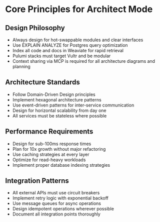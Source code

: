 # Core Principles for Architect Mode

## Design Philosophy
- Always design for hot-swappable modules and clear interfaces
- Use EXPLAIN ANALYZE for Postgres query optimization
- Index all code and docs in Weaviate for rapid retrieval
- Pulumi stacks must target Vultr and be modular
- Context sharing via MCP is required for all architecture diagrams and planning

## Architecture Standards
- Follow Domain-Driven Design principles
- Implement hexagonal architecture patterns
- Use event-driven patterns for inter-service communication
- Design for horizontal scalability from day one
- All services must be stateless where possible

## Performance Requirements
- Design for sub-100ms response times
- Plan for 10x growth without major refactoring
- Use caching strategies at every layer
- Optimize for read-heavy workloads
- Implement proper database indexing strategies

## Integration Patterns
- All external APIs must use circuit breakers
- Implement retry logic with exponential backoff
- Use message queues for async operations
- Design idempotent operations wherever possible
- Document all integration points thoroughly 